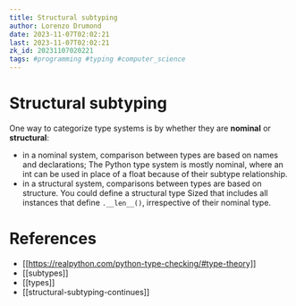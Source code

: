 ```yaml
---
title: Structural subtyping
author: Lorenzo Drumond
date: 2023-11-07T02:02:21
last: 2023-11-07T02:02:21
zk_id: 20231107020221
tags: #programming #typing #computer_science
---
```



# Structural subtyping
One way to categorize type systems is by whether they are **nominal**
or **structural**:
- in a nominal system, comparison between types are based on names and declarations; The Python type system is mostly nominal, where an int can be used in place of a float because of their subtype relationship.
- in a structural system, comparisons between types are based on structure. You could define a structural type Sized that includes all instances that define `.__len__()`, irrespective of their nominal type.

# References
- [[https://realpython.com/python-type-checking/#type-theory]]
- [[subtypes]]
- [[types]]
- [[structural-subtyping-continues]]

